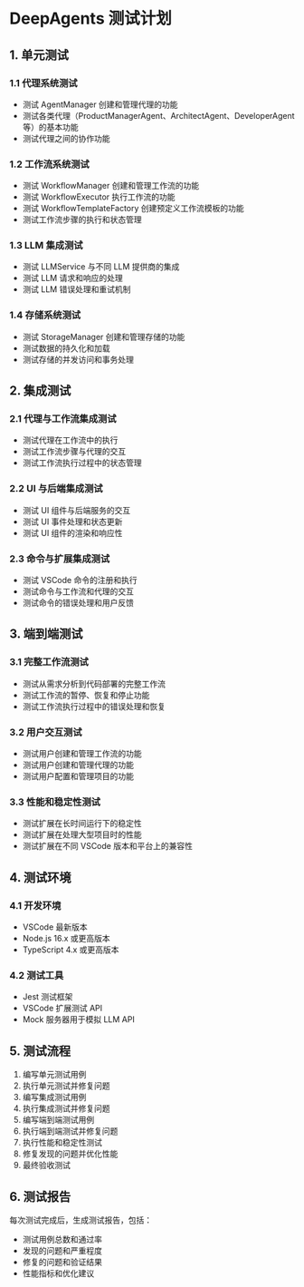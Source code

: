 # DeepAgents 测试计划

## 1. 单元测试

### 1.1 代理系统测试
- 测试 AgentManager 创建和管理代理的功能
- 测试各类代理（ProductManagerAgent、ArchitectAgent、DeveloperAgent等）的基本功能
- 测试代理之间的协作功能

### 1.2 工作流系统测试
- 测试 WorkflowManager 创建和管理工作流的功能
- 测试 WorkflowExecutor 执行工作流的功能
- 测试 WorkflowTemplateFactory 创建预定义工作流模板的功能
- 测试工作流步骤的执行和状态管理

### 1.3 LLM 集成测试
- 测试 LLMService 与不同 LLM 提供商的集成
- 测试 LLM 请求和响应的处理
- 测试 LLM 错误处理和重试机制

### 1.4 存储系统测试
- 测试 StorageManager 创建和管理存储的功能
- 测试数据的持久化和加载
- 测试存储的并发访问和事务处理

## 2. 集成测试

### 2.1 代理与工作流集成测试
- 测试代理在工作流中的执行
- 测试工作流步骤与代理的交互
- 测试工作流执行过程中的状态管理

### 2.2 UI 与后端集成测试
- 测试 UI 组件与后端服务的交互
- 测试 UI 事件处理和状态更新
- 测试 UI 组件的渲染和响应性

### 2.3 命令与扩展集成测试
- 测试 VSCode 命令的注册和执行
- 测试命令与工作流和代理的交互
- 测试命令的错误处理和用户反馈

## 3. 端到端测试

### 3.1 完整工作流测试
- 测试从需求分析到代码部署的完整工作流
- 测试工作流的暂停、恢复和停止功能
- 测试工作流执行过程中的错误处理和恢复

### 3.2 用户交互测试
- 测试用户创建和管理工作流的功能
- 测试用户创建和管理代理的功能
- 测试用户配置和管理项目的功能

### 3.3 性能和稳定性测试
- 测试扩展在长时间运行下的稳定性
- 测试扩展在处理大型项目时的性能
- 测试扩展在不同 VSCode 版本和平台上的兼容性

## 4. 测试环境

### 4.1 开发环境
- VSCode 最新版本
- Node.js 16.x 或更高版本
- TypeScript 4.x 或更高版本

### 4.2 测试工具
- Jest 测试框架
- VSCode 扩展测试 API
- Mock 服务器用于模拟 LLM API

## 5. 测试流程

1. 编写单元测试用例
2. 执行单元测试并修复问题
3. 编写集成测试用例
4. 执行集成测试并修复问题
5. 编写端到端测试用例
6. 执行端到端测试并修复问题
7. 执行性能和稳定性测试
8. 修复发现的问题并优化性能
9. 最终验收测试

## 6. 测试报告

每次测试完成后，生成测试报告，包括：
- 测试用例总数和通过率
- 发现的问题和严重程度
- 修复的问题和验证结果
- 性能指标和优化建议 